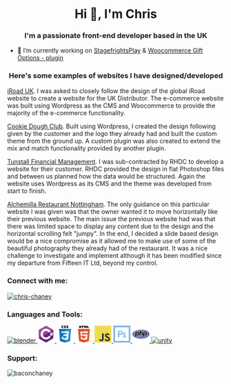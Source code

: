 <h1 align="center">Hi 👋, I'm Chris</h1>
<h3 align="center">I'm a passionate front-end developer based in the UK</h3>

- 🔭 I’m currently working on [StagefrightsPlay](https://github.com/baconchaney/StagefrightsPlay) & [Woocommerce Gift Options - plugin](https://github.com/baconchaney/woocommerce-gift-options)

<h3 align="center">Here's some examples of websites I have designed/developed</h3>
<p align="left"><a href="https://iroaduk.com/" target="_blank">iRoad UK</a>. I was asked to closely follow the design of the global iRoad website to create a website for the UK Distributor. The e-commerce website was built using Wordpress as the CMS and Woocommerce to provide the majority of the e-commerce functionality.</p>

<p align="left"><a href="https://www.cookiedoughclub.co.uk/" target="_blank">Cookie Dough Club</a>. Built using Wordpress, I created the design following given by the customer and the logo they already had and built the custom theme from the ground up. A custom plugin was also created to extend the mix and match functionality provided by another plugin.</p>

<p align="left"><a href="https://tunstallfinancialmanagement.co.uk/" target="_blank">Tunstall Financial Management</a>. I was sub-contracted by RHDC to develop a website for their customer. RHDC provided the design in flat Photoshop files and between us planned how the data would be structured. Again the website uses Wordpress as its CMS and the theme was developed from start to finish.</p>

<p align="left"><a href="https://www.alchemillarestaurant.uk/" target="_blank">Alchemilla Restaurant Nottingham</a>. The only guidance on this particular website I was given was that the owner wanted it to move horizontally like their previous website. The main issue the previous website had was that there was limited space to display any content due to the design and the horizontal scrolling felt "jumpy". In the end, I decided a slide based design would be a nice compromise as it allowed me to make use of some of the beautiful photography they already had of the restaurant. It was a nice challenge to investigate and implement although it has been modified since my departure from Fifteen IT Ltd, beyond my control.</p>

<h3 align="left">Connect with me:</h3>
<p align="left">
<a href="https://linkedin.com/in/chris-chaney" target="blank"><img align="center" src="https://raw.githubusercontent.com/rahuldkjain/github-profile-readme-generator/master/src/images/icons/Social/linked-in-alt.svg" alt="chris-chaney" height="30" width="40" /></a>
</p>

<h3 align="left">Languages and Tools:</h3>
<p align="left"> <a href="https://www.blender.org/" target="_blank" rel="noreferrer"> <img src="https://download.blender.org/branding/community/blender_community_badge_white.svg" alt="blender" width="40" height="40"/> </a> <a href="https://www.w3schools.com/cs/" target="_blank" rel="noreferrer"> <img src="https://raw.githubusercontent.com/devicons/devicon/master/icons/csharp/csharp-original.svg" alt="csharp" width="40" height="40"/> </a> <a href="https://www.w3schools.com/css/" target="_blank" rel="noreferrer"> <img src="https://raw.githubusercontent.com/devicons/devicon/master/icons/css3/css3-original-wordmark.svg" alt="css3" width="40" height="40"/> </a> <a href="https://www.w3.org/html/" target="_blank" rel="noreferrer"> <img src="https://raw.githubusercontent.com/devicons/devicon/master/icons/html5/html5-original-wordmark.svg" alt="html5" width="40" height="40"/> </a> <a href="https://developer.mozilla.org/en-US/docs/Web/JavaScript" target="_blank" rel="noreferrer"> <img src="https://raw.githubusercontent.com/devicons/devicon/master/icons/javascript/javascript-original.svg" alt="javascript" width="40" height="40"/> </a> <a href="https://www.photoshop.com/en" target="_blank" rel="noreferrer"> <img src="https://raw.githubusercontent.com/devicons/devicon/master/icons/photoshop/photoshop-line.svg" alt="photoshop" width="40" height="40"/> </a> <a href="https://www.php.net" target="_blank" rel="noreferrer"> <img src="https://raw.githubusercontent.com/devicons/devicon/master/icons/php/php-original.svg" alt="php" width="40" height="40"/> </a> <a href="https://unity.com/" target="_blank" rel="noreferrer"> <img src="https://www.vectorlogo.zone/logos/unity3d/unity3d-icon.svg" alt="unity" width="40" height="40"/> </a> </p>

<h3 align="left">Support:</h3>
<p><a href="https://ko-fi.com/baconchaney"> <img align="left" src="https://cdn.ko-fi.com/cdn/kofi3.png?v=3" height="50" width="210" alt="baconchaney" /></a></p><br><br>

